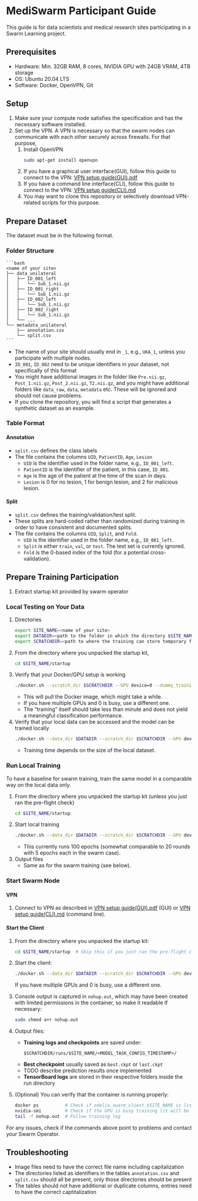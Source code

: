 # MediSwarm Participant Guide

This guide is for data scientists and medical research sites participating in a Swarm Learning project.

## Prerequisites

- Hardware: Min. 32GB RAM, 8 cores, NVIDIA GPU with 24GB VRAM, 4TB storage
- OS: Ubuntu 20.04 LTS
- Software: Docker, OpenVPN, Git

## Setup

1. Make sure your compute node satisfies the specification and has the necessary software installed.
2. Set up the VPN. A VPN is necessary so that the swarm nodes can communicate with each other securely across firewalls. For that purpose,
    1. Install OpenVPN
       ```bash
       sudo apt-get install openvpn
       ```
    2. If you have a graphical user interface(GUI), follow this guide to connect to the
       VPN: [VPN setup guide(GUI).pdf](../VPN%20setup%20guide%28GUI%29.pdf)
    3. If you have a command line interface(CLI), follow this guide to connect to the
       VPN: [VPN setup guide(CLI).md](../VPN%20setup%20guide%28CLI%29.md)
    4. You may want to clone this repository or selectively download VPN-related scripts for this purpose.

## Prepare Dataset

The dataset must be in the following format.

### Folder Structure

    ```bash
    <name of your site>
    ├── data_unilateral
    │   ├── ID_001_left
    │   │   └── Sub_1.nii.gz
    │   ├── ID_001_right
    │   │   └── Sub_1.nii.gz
    │   ├── ID_002_left
    │   │   └── Sub_1.nii.gz
    │   ├── ID_002_right
    │   │   └── Sub_1.nii.gz
    │   └── ...
    └── metadata_unilateral
        ├── annotation.csv
        └── split.csv
    ```

* The name of your site should usually end in `_1`, e.g., `UKA_1`, unless you participate with multiple nodes.
* `ID_001`, `ID_002` need to be unique identifiers in your dataset, not specifically of this format
* You might have additional images in the folder like `Pre.nii.gz`, `Post_1.nii.gz`, `Post_2.nii.gz`, `T2.nii.gz`, and you might have additional folders like `data_raw`, `data`, `metadata` etc. These will be ignored and should not cause problems.
* If you clone the repository, you will find a script that generates a synthetic dataset as an example.

### Table Format

#### Annotation

* `split.csv` defines the class labels
* The file contains the columns `UID`, `PatientID`, `Age`, `Lesion`
    * `UID` is the identifier used in the folder name, e.g., `ID_001_left`.
    * `PatientID` is the identifier of the patient, in this case, `ID_001`.
    * `Age` is the age of the patient at the time of the scan in days.
    * `Lesion` is 0 for no lesion, 1 for benign lesion, and 2 for malicious lesion.

#### Split

* `split.csv` defines the training/validation/test split.
* These splits are hard-coded rather than randomized during training in order to have consistent and documented splits.
* The file contains the columns `UID`, `Split`, and `Fold`.
    * `UID` is the identifier used in the folder name, e.g., `ID_001_left`.
    * `Split` is either `train`, `val`, or `test`. The test set is currently ignored.
    * `Fold` is the 0-based index of the fold (for a potential cross-validation).


## Prepare Training Participation

1. Extract startup kit provided by swarm operator

### Local Testing on Your Data

1. Directories
   ```bash
   export SITE_NAME=<name of your site>
   export DATADIR=<path to the folder in which the directory $SITE_NAME containing your local data in the structure described above is stored>
   export SCRATCHDIR=<path to where the training can store temporary files>
   ```
2. From the directory where you unpacked the startup kit,
   ```bash
   cd $SITE_NAME/startup
   ```
3. Verify that your Docker/GPU setup is working
   ```bash
   ./docker.sh --scratch_dir $SCRATCHDIR --GPU device=0 --dummy_training 2>&1 | tee dummy_training_console_output.txt
   ```
    * This will pull the Docker image, which might take a while.
    * If you have multiple GPUs and 0 is busy, use a different one.
    * The “training” itself should take less than minute and does not yield a meaningful classification performance.
4. Verify that your local data can be accessed and the model can be trained locally
   ```bash
   ./docker.sh --data_dir $DATADIR --scratch_dir $SCRATCHDIR --GPU device=0 --preflight_check  2>&1 | tee preflight_check_console_output.txt
   ```
    * Training time depends on the size of the local dataset.

### Run Local Training

To have a baseline for swarm training, train the same model in a comparable way on the local data only.

1. From the directory where you unpacked the startup kit (unless you just ran the pre-flight check)
   ```bash
   cd $SITE_NAME/startup
   ```
2. Start local training
   ```bash
   ./docker.sh --data_dir $DATADIR --scratch_dir $SCRATCHDIR --GPU device=0 --local_training  2>&1 | tee local_training_console_output.txt
   ```
    * This currently runs 100 epochs (somewhat comparable to 20 rounds with 5 epochs each in the swarm case).
3. Output files
    * Same as for the swarm training (see below).

### Start Swarm Node

#### VPN

1. Connect to VPN as described in [VPN setup guide(GUI).pdf](../VPN%20setup%20guide%28GUI%29.pdf) (GUI) or [VPN setup guide(CLI).md](../VPN%20setup%20guide%28CLI%29.md) (command line).

#### Start the Client

1. From the directory where you unpacked the startup kit:
   ```bash
   cd $SITE_NAME/startup  # Skip this if you just ran the pre-flight check
   ```

2. Start the client:
   ```bash
   ./docker.sh --data_dir $DATADIR --scratch_dir $SCRATCHDIR --GPU device=0 --start_client
   ```
   If you have multiple GPUs and 0 is busy, use a different one.

3. Console output is captured in `nohup.out`, which may have been created with limited permissions in the container, so
   make it readable if necessary:
   ```bash
   sudo chmod a+r nohup.out
   ```

4. Output files:
    - **Training logs and checkpoints** are saved under:
      ```
      $SCRATCHDIR/runs/$SITE_NAME/<MODEL_TASK_CONFIG_TIMESTAMP>/
      ```
    - **Best checkpoint** usually saved as `best.ckpt` or `last.ckpt`
    - TODO describe prediction results once implemented
    - **TensorBoard logs** are stored in their respective folders inside the run directory

5. (Optional) You can verify that the container is running properly:
   ```bash
   docker ps          # Check if odelia_swarm_client_$SITE_NAME is listed
   nvidia-smi         # Check if the GPU is busy training (it will be idling while waiting for model transfer)
   tail -f nohup.out  # Follow training log
   ```
For any issues, check if the commands above point to problems and contact your Swarm Operator.

## Troubleshooting

* Image files need to have the correct file name including capitalization
* The directories listed as identifiers in the tables `annotation.csv` and `split.csv` should all be present, only those directories should be present
* The tables should not have additional or duplicate columns, entries need to have the correct captitalization
